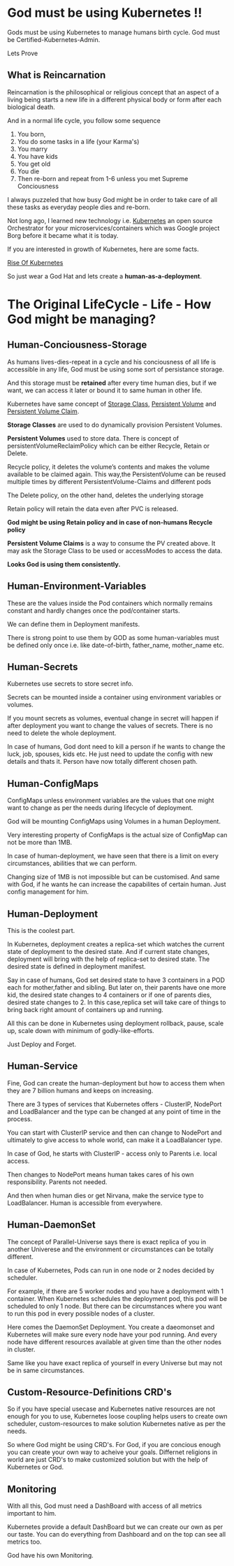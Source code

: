 # God must be using Kubernetes !!

Gods must be using Kubernetes to manage humans birth cycle. God must be Certified-Kubernetes-Admin.

Lets Prove

## What is Reincarnation
Reincarnation is the philosophical or religious concept that an aspect of a living being starts a new life in a different physical body or form after each biological death.
 
And in a normal life cycle, you follow some sequence

1. You born,
2. You do some tasks in a life (your Karma's)
3. You marry
4. You have kids
5. You get old 
6. You die 
7. Then re-born and repeat from 1-6 unless you met Supreme Conciousness

I always puzzeled that how busy God might be in order to take care of all these tasks as everyday people dies and re-born.

Not long ago, I learned new technology i.e. [Kubernetes](https://kubernetes.io/) an open source Orchestrator for your microservices/containers which was Google project 
Borg before it became what it is today. 

If you are interested in growth of Kubernetes, here are some facts.

[Rise Of Kubernetes](https://www.cncf.io/blog/2018/08/29/cncf-survey-use-of-cloud-native-technologies-in-production-has-grown-over-200-percent/)

So just wear a God Hat and lets create a **human-as-a-deployment**.

# The Original LifeCycle - Life - How God might be managing?

## Human-Conciousness-Storage

As humans lives-dies-repeat in a cycle and his conciousness of all life is accessible in any life, God must be using some sort of persistance storage.

And this storage must be **retained** after every time human dies, but if we want, we can access it later or bound it to same human in other life.

Kubernetes have same concept of [Storage Class](https://kubernetes.io/docs/concepts/storage/storage-classes/), [Persistent Volume](https://kubernetes.io/docs/concepts/storage/persistent-volumes/) and [Persistent Volume Claim](https://kubernetes.io/docs/concepts/storage/persistent-volumes/#persistentvolumeclaims).

**Storage Classes** are used to do dynamically provision Persistent Volumes.

**Persistent Volumes** used to store data. There is concept of persistentVolumeReclaimPolicy which can be either Recycle, Retain or Delete.

Recycle policy, it deletes the volume’s contents and makes the volume available to be claimed again. This way,the PersistentVolume can be reused multiple times by different PersistentVolume-Claims and different pods

The Delete policy, on the other hand, deletes the underlying storage

Retain policy will retain the data even after PVC is released.

**God might be using Retain policy and in case of non-humans Recycle policy**

**Persistent Volume Claims** is a way to consume the PV created above. It may ask the Storage Class to be used or accessModes to access the data.

**Looks God is using them consistently.**

## Human-Environment-Variables

These are the values inside the Pod containers which normally remains constant and hardly changes once the pod/container starts.

We can define them in Deployment manifests.

There is strong point to use them by GOD  as some human-variables must be defined only once i.e. like date-of-birth, father_name, mother_name etc.

## Human-Secrets

Kubernetes use secrets to store secret info.

Secrets can be mounted inside a container using environment variables or volumes.

If you mount secrets as volumes, eventual change in secret will happen if after deployment you want to change the values of secrets. There is no need to delete the whole deployment. 

In case of humans, God dont need to kill a person if he wants to change the luck, job, spouses, kids etc. He just need to update the config with new details and thats it. Person have now totally different chosen path.

## Human-ConfigMaps

ConfigMaps unless environment variables are the values that one might want to change as per the needs during lifecycle of deployment.

God will be mounting ConfigMaps using Volumes in a human Deployment.

Very interesting property of ConfigMaps is the actual size of ConfigMap can not be more than 1MB.

In case of human-deployment, we have seen that there is a limit on every circumstances, abilities that we can perform.

Changing size of 1MB is not impossible but can be customised. And same with God, if he wants he can increase the capabilites of certain human. Just config management for him.

## Human-Deployment

This is the coolest part.

In Kubernetes, deployment creates a replica-set which watches the current state of deployment to the desired state. And if current state changes, deployment will bring with the help of replica-set to desired state. The desired state is defined in deployment manifest.

Say in case of humans, God set desired state to have 3 containers in a POD each for mother,father and sibling. But later on, their parents have one more kid, the desired state changes to 4 containers or if one of parents dies, desired state changes to 2. In this case,replica set will take care of things to bring back right amount of containers up and running.

All this can be done in Kubernetes using deployment rollback, pause, scale up, scale down with minimum of godly-like-efforts.

Just Deploy and Forget.

## Human-Service

Fine, God can create the human-deployment but how to access them when they are 7 billion humans and keeps on increasing.

There are 3 types of services that Kubernetes offers - ClusterIP, NodePort and LoadBalancer and the type can be changed at any point of time in the process.

You can start with ClusterIP service and then can change to NodePort and ultimately to give access to whole world, can make it a LoadBalancer type.

In case of God, he starts with ClusterIP - access only to Parents i.e. local access.

Then changes to NodePort means human takes cares of his own responsibility. Parents not needed.

And then when human dies or get Nirvana, make the service type to LoadBalancer. Human is accessible from everywhere.

## Human-DaemonSet

The concept of Parallel-Universe says there is exact replica of you in another Univerese and the environment or circumstances can be totally different.

In case of Kubernetes, Pods can run in one node or 2 nodes decided by scheduler. 

For example, if there are 5 worker nodes and you have a deployment with 1 container. When Kubernetes schedules the deployment pod, this pod will be scheduled to only 1 node. But there can be circumstances where you want to run this pod in every possible nodes of a cluster.

Here comes the DaemonSet Deployment. You create a daeomonset and Kubernetes will make sure every node have your pod running. And every node have different resources available at given time than the other nodes in cluster.

Same like you have exact replica of yourself in every Universe but may not be in same circumstances.

## Custom-Resource-Definitions CRD's

So if you have special usecase and Kubernetes native resources are not enough for you to use, Kubernetes loose coupling helps users to create own scheduler, custom-resources to make solution Kubernetes native as per the needs.

So where God might be using CRD's. For God, if you are concious enough you can create your own way to acheive your goals. Differnet religions in world are just CRD's to make customized solution but with the help of Kubernetes or God.

## Monitoring

With all this, God must need a DashBoard with access of all metrics important to him.

Kubernetes provide a default DashBoard but we can create our own as per our taste. You can do everything from Dashboard and on the top can see all metrics too.

God have his own Monitoring.